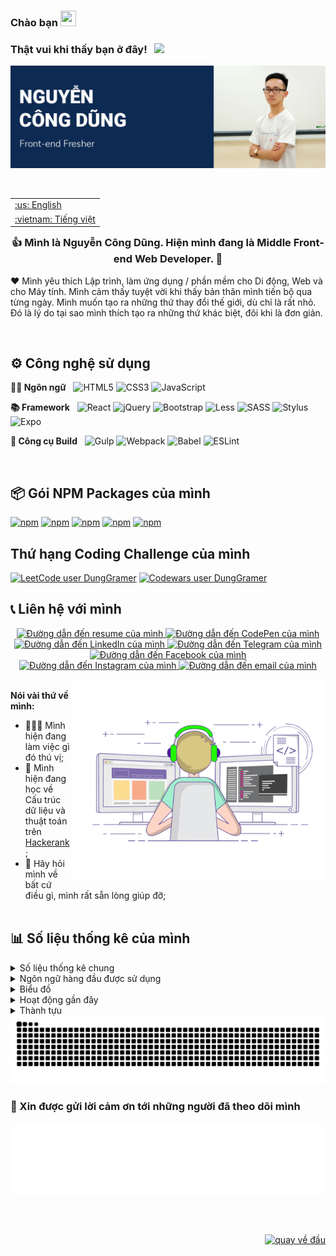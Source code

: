 <div id="top"></div>

### Chào bạn <img src="https://media.giphy.com/media/hvRJCLFzcasrR4ia7z/giphy.gif" width="25px" height="25px">


### Thật vui khi thấy bạn ở đây! &nbsp; ![](https://visitor-badge.glitch.me/badge?page_id=dunggramer.dunggramer)  
[![Cover](https://raw.githubusercontent.com/DungGramer/DungGramer/master/public/image/cover-readme.png)](https://github.com/DungGramer/)    



<br />

<table align="right">
 <tr><td><a href="https://github.com/DungGramer/DungGramer/blob/master/README.md">:us: English</a></td></tr>
 <tr><td><a href="https://github.com/Carol42/Carol42/blob/main/README-pt-br.md">:vietnam: Tiếng việt</a></td></tr>
</table>
 
### <div align="center">👍 Mình là Nguyễn Công Dũng. Hiện mình đang là Middle Front-end Web Developer.  🚀</div>
❤️ Mình yêu thích Lập trình, làm ứng dụng / phần mềm cho Di động, Web và cho Máy tính. Mình cảm thấy tuyệt vời khi thấy bản thân mình tiến bộ qua từng ngày. Mình muốn tạo ra những thứ thay đổi thế giới, dù chỉ là rất nhỏ. Đó là lý do tại sao mình thích tạo ra những thứ khác biệt, đôi khi là đơn giản.  

<br/>

## ⚙️ Công nghệ sử dụng
**✍🏼 Ngôn ngữ**  &nbsp; 
![HTML5](https://img.shields.io/badge/html5-%23E34F26.svg?style=for-the-badge&logo=html5&logoColor=white)
![CSS3](https://img.shields.io/badge/css3-%231572B6.svg?style=for-the-badge&logo=css3&logoColor=white)
	![JavaScript](https://img.shields.io/badge/javascript-%23323330.svg?style=for-the-badge&logo=javascript&logoColor=%23F7DF1E)

**📚 Framework**  &nbsp; 
![React](https://img.shields.io/badge/react-%2320232a.svg?style=for-the-badge&logo=react&logoColor=%2361DAFB)
![jQuery](https://img.shields.io/badge/jquery-%230769AD.svg?style=for-the-badge&logo=jquery&logoColor=white)
![Bootstrap](https://img.shields.io/badge/bootstrap-%23563D7C.svg?style=for-the-badge&logo=bootstrap&logoColor=white)
![Less](https://img.shields.io/badge/less-2B4C80?style=for-the-badge&logo=less&logoColor=white)
![SASS](https://img.shields.io/badge/SASS-hotpink.svg?style=for-the-badge&logo=SASS&logoColor=white)
![Stylus](https://img.shields.io/badge/stylus-%23ff6347.svg?style=for-the-badge&logo=stylus&logoColor=white)
![Expo](https://img.shields.io/badge/expo-1C1E24?style=for-the-badge&logo=expo&logoColor=#D04A37)

**🔨 Công cụ Build** &nbsp; 
![Gulp](https://img.shields.io/badge/GULP-%23CF4647.svg?style=for-the-badge&logo=gulp&logoColor=white)
![Webpack](https://img.shields.io/badge/webpack-%238DD6F9.svg?style=for-the-badge&logo=webpack&logoColor=black)
![Babel](https://img.shields.io/badge/Babel-F9DC3e?style=for-the-badge&logo=babel&logoColor=black)
![ESLint](https://img.shields.io/badge/ESLint-4B3263?style=for-the-badge&logo=eslint&logoColor=white)

<br />

## 📦 Gói NPM Packages của mình
[![npm](https://img.shields.io/npm/dt/jsx-mini?label=jsx-mini)](https://www.npmjs.com/package/jsx-mini)
[![npm](https://img.shields.io/npm/dt/type-detail?label=type-detail)](https://www.npmjs.com/package/type-detail)
[![npm](https://img.shields.io/npm/dt/constancy?label=constancy)](https://www.npmjs.com/package/constancy)
[![npm](https://img.shields.io/npm/dt/toc-generate?label=toc-generate)](https://www.npmjs.com/package/toc-generate)
[![npm](https://img.shields.io/npm/dt/control-log?label=control-log)](https://www.npmjs.com/package/control-log)

## Thứ hạng Coding Challenge của mình
[![LeetCode user DungGramer](https://img.shields.io/badge/dynamic/json?style=flat-square&labelColor=black&color=%23ffa116&label=Solved&query=solvedOverTotal&url=https%3A%2F%2Fleetcode-badge.vercel.app%2Fapi%2Fusers%2FDungGramer&logo=leetcode&logoColor=yellow)](https://leetcode.com/DungGramer/)
[![Codewars user DungGramer](https://www.codewars.com/users/DungGramer/badges/micro)](https://www.codewars.com/users/DungGramer/)


## 📞 Liên hệ với mình 
<div align="center">  
<a href="https://dunggramer.github.io/DungGramer/">
    <img alt="Đường dẫn đến resume của mình" src="https://img.shields.io/static/v1?label&message=Resume/CV&color=E0234E&style=for-the-badge&logo=tmux&logoColor=whitesmoke" />
</a>
<a href="https://codepen.io/DungGramer">
    <img alt="Đường dẫn đến CodePen của mình" src="https://img.shields.io/static/v1?label&message=/DungGramer&color=000000&style=for-the-badge&logo=codepen" />
</a>
<a href="https://linkedin.com/in/DungGramer">
    <img alt="Đường dẫn đến LinkedIn của mình" src="https://img.shields.io/static/v1?label&message=/DungGramer&color=0A66C2&style=for-the-badge&logo=linkedin" />
</a>
<a href="https://t.me/DungGramer">
    <img alt="Đường dẫn đến Telegram của mình" src="https://img.shields.io/static/v1?label&message=@DungGramer&color=26A5E4&style=for-the-badge&logo=telegram&logoColor=whitesmoke" />
</a>
<a href="https://www.facebook.com/dung.dev.gramer/">
    <img alt="Đường dẫn đến Facebook của mình" src="https://img.shields.io/static/v1?label&message=dung.dev.gramer&color=2d87fb&style=for-the-badge&logo=facebook&logoColor=white" />
</a>
<a href="https://www.instagram.com/DungGramer/">
    <img alt="Đường dẫn đến Instagram của mình" src="https://img.shields.io/static/v1?label&message=@DungGramer&color=7E3ACE&style=for-the-badge&logo=instagram&logoColor=whitesmoke" />
</a>
<a href="mailto:dung.dev.gramer@gmail.com">
    <img alt="Đường dẫn đến email của mình" src="https://img.shields.io/static/v1?label&message=dung.dev.gramer@gmail.com&color=whitesmoke&style=for-the-badge&logo=gmail" />
</a>
</div>
  
<br /> 
  
<img align="right" alt="GIF" src="public/image/coding.gif" width="408" height="318" />

**Nói vài thứ về mình:**

- 👨🏻‍💻 Mình hiện đang làm việc gì đó thú vị;
- 🚀 Mình hiện đang học về Cấu trúc dữ liệu và thuật toán trên [Hackerank](https://www.hackerrank.com/DungGramer);
- 💬 Hãy hỏi mình về bất cứ điều gì, mình rất sẵn lòng giúp đỡ;
</br></br>
  
 
## 📊 Số liệu thống kê của mình

<details>
  <summary>Số liệu thống kê chung</summary>
  <img height="180em" src="https://github-readme-stats.vercel.app/api?username=DungGramer&show_icons=true&hide_border=true&&count_private=true&include_all_commits=true" />
</details>

<details>
    <summary>Ngôn ngữ hàng đầu được sử dụng</summary>
    <a href="https://github.com/anuraghazra/github-readme-stats">
        <img height=180em src="https://github-readme-stats.vercel.app/api/top-langs/?username=DungGramer&theme=midnight-purple&hide_border=true&layout=compact&custom_title=Most+Used+Languages*&langs_count=10" alt="most used languages" />
    </a>
    <p><b>*Lưu ý:</b> Các ngôn ngữ hàng đầu chỉ là thước đo của các ngôn ngữ của dự án mà mình công khai và không phản ánh kinh nghiệm hoặc trình độ, kỹ năng của mình.</p>
</details>

<details>
  <summary>Biểu đồ</summary>
  <img src="https://cr-skills-chart-widget.azurewebsites.net/api/api?username=DungGramer" />
</details>

<details>
  <summary>Hoạt động gần đây</summary>

<!--START_SECTION:activity-->
1. ❗️ Opened issue [#1](https://github.com/ed-roh/algorithms/issues/1) in [ed-roh/algorithms](https://github.com/ed-roh/algorithms)
2. 💪 Opened PR [#1046](https://github.com/EddieHubCommunity/awesome-github-profiles/pull/1046) in [EddieHubCommunity/awesome-github-profiles](https://github.com/EddieHubCommunity/awesome-github-profiles)
3. ❗️ Opened issue [#1045](https://github.com/EddieHubCommunity/awesome-github-profiles/issues/1045) in [EddieHubCommunity/awesome-github-profiles](https://github.com/EddieHubCommunity/awesome-github-profiles)
<!--END_SECTION:activity-->

</details>

<details>
  <summary>Thành tựu</summary> 
  <img src="https://metrics.lecoq.io/DungGramer?template=classic&base.header=0&base.activity=0&base.community=0&base.repositories=0&base.metadata=0&achievements=1&base.indepth=false&base.hireable=false&achievements.threshold=C&achievements.secrets=true&achievements.display=detailed&achievements.limit=7&config.timezone=Asia%2FSaigon" />
</details>

<img alt="github contribution snake animation" src="https://github.com/DungGramer/DungGramer/blob/metrics/github-contribution-grid-snake.svg">

### 🙏 Xin được gửi lời cảm ơn tới những người đã theo dõi mình
<img alt="Follower" src="https://github.com/DungGramer/DungGramer/blob/master/public/metrics/followers.svg">

<br><br>
<p align="right"><a href="#top"><img src="https://img.shields.io/static/v1?label&message=Quay+v%E1%BB%81+%C4%91%E1%BA%A7u&color=0d2a52&style=for-the-badge&logo" alt="quay về đầu" /></a></p>
